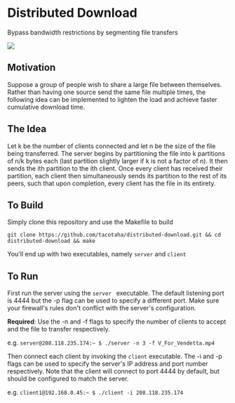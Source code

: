 # Distributed Download
Bypass bandwidth restrictions by segmenting file transfers

<img src="example.gif">

## Motivation
Suppose a group of people wish to share a large file between themselves. Rather than having one source send the same file multiple times, the following idea can be implemented to lighten the load and achieve faster cumulative download time.

## The Idea
<p> Let k be the number of clients connected and let n be the size of the file being transferred. The server begins by partitioning the file into k partitions of n/k bytes each (last partition slightly larger if k is not a factor of n). It then sends the ith partition to the ith client. Once every client has received their partition, each client then simultaneously sends its partition to the rest of its peers, such that upon completion, every client has the file in its entirety. </p>

## To Build 
 
 Simply clone this repository and use the Makefile to build
 
 ```git clone https://github.com/tacotaha/distributed-download.git && cd distributed-download && make```
 
 You'll end up with two executables, namely ```server``` and ```client```
 
## To Run
First run the server using the ```server ``` executable. The default listening port is 4444 but the -p flag can be used to specify a different port. Make sure your firewall's rules don't conflict with the server's configuration. 

<b>Required</b>: Use the -n and -f flags to specify the number of clients to accept and the file to transfer respectively.

e.g. ```server@208.118.235.174:~ $ ./server -n 3 -f V_For_Vendetta.mp4```
 
Then connect each client by invoking the ```client``` executable. The -i and -p flags can be used to specify the server's IP address and port number respectively. Note that the client will connect to port 4444 by default, but should be configured to match the server.

e.g. ```client1@192.168.0.45:~ $ ./client -i 208.118.235.174```
